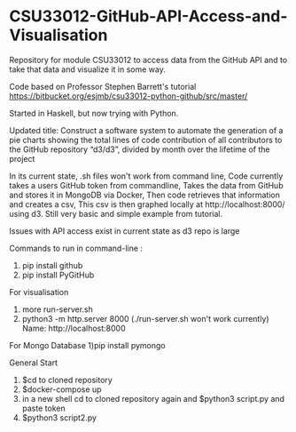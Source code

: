 # CSU33012-GitHub-API-Access-and-Visualisation
Repository for module CSU33012 to access data from the GitHub API and to take that data and visualize it in some way.

Code based on Professor Stephen Barrett's tutorial
https://bitbucket.org/esjmb/csu33012-python-github/src/master/

Started in Haskell, but now trying with Python.

Updated title: Construct a software system to automate the generation of a pie charts showing the total lines of code contribution of all contributors to the GitHub repository “d3/d3”, divided by month over the lifetime of the project

In its current state, .sh files won't work from command line,
Code currently takes a users GitHub token from commandline,
Takes the data from GitHub and stores it in MongoDB via Docker,
Then code retrieves that information and creates a csv,
This csv is then graphed locally at http://localhost:8000/ using d3.
Still very basic and simple example from tutorial. 

Issues with API access exist in current state as d3 repo is large


Commands to run in command-line :

1) pip install github
2) pip install PyGitHub

For visualisation
1) more run-server.sh
2) python3 -m http.server 8000   (./run-server.sh won't work currently)
Name: http://localhost:8000

For Mongo Database
1)pip install pymongo

General Start
1) $cd to cloned repository
2) $docker-compose up
3) in a new shell cd to cloned repository again and $python3 script.py and paste token
4) $python3 script2.py
